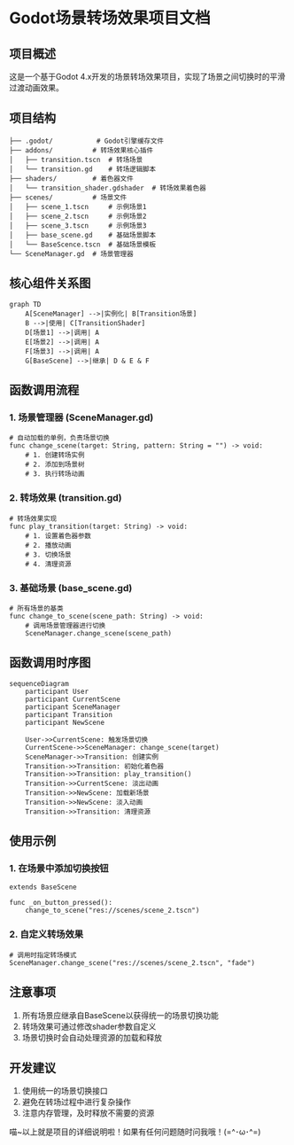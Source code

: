 # Godot场景转场效果项目文档

## 项目概述
这是一个基于Godot 4.x开发的场景转场效果项目，实现了场景之间切换时的平滑过渡动画效果。

## 项目结构
```
├── .godot/           # Godot引擎缓存文件
├── addons/          # 转场效果核心插件
│   ├── transition.tscn  # 转场场景
│   └── transition.gd    # 转场逻辑脚本
├── shaders/         # 着色器文件
│   └── transition_shader.gdshader  # 转场效果着色器
├── scenes/          # 场景文件
│   ├── scene_1.tscn     # 示例场景1
│   ├── scene_2.tscn     # 示例场景2
│   ├── scene_3.tscn     # 示例场景3
│   ├── base_scene.gd    # 基础场景脚本
│   └── BaseScence.tscn  # 基础场景模板
└── SceneManager.gd  # 场景管理器
```

## 核心组件关系图
```mermaid
graph TD
    A[SceneManager] -->|实例化| B[Transition场景]
    B -->|使用| C[TransitionShader]
    D[场景1] -->|调用| A
    E[场景2] -->|调用| A
    F[场景3] -->|调用| A
    G[BaseScene] -->|继承| D & E & F
```

## 函数调用流程

### 1. 场景管理器 (SceneManager.gd)
```gdscript
# 自动加载的单例，负责场景切换
func change_scene(target: String, pattern: String = "") -> void:
    # 1. 创建转场实例
    # 2. 添加到场景树
    # 3. 执行转场动画
```

### 2. 转场效果 (transition.gd)
```gdscript
# 转场效果实现
func play_transition(target: String) -> void:
    # 1. 设置着色器参数
    # 2. 播放动画
    # 3. 切换场景
    # 4. 清理资源
```

### 3. 基础场景 (base_scene.gd)
```gdscript
# 所有场景的基类
func change_to_scene(scene_path: String) -> void:
    # 调用场景管理器进行切换
    SceneManager.change_scene(scene_path)
```

## 函数调用时序图
```mermaid
sequenceDiagram
    participant User
    participant CurrentScene
    participant SceneManager
    participant Transition
    participant NewScene

    User->>CurrentScene: 触发场景切换
    CurrentScene->>SceneManager: change_scene(target)
    SceneManager->>Transition: 创建实例
    Transition->>Transition: 初始化着色器
    Transition->>Transition: play_transition()
    Transition->>CurrentScene: 淡出动画
    Transition->>NewScene: 加载新场景
    Transition->>NewScene: 淡入动画
    Transition->>Transition: 清理资源
```

## 使用示例

### 1. 在场景中添加切换按钮
```gdscript
extends BaseScene

func _on_button_pressed():
    change_to_scene("res://scenes/scene_2.tscn")
```

### 2. 自定义转场效果
```gdscript
# 调用时指定转场模式
SceneManager.change_scene("res://scenes/scene_2.tscn", "fade")
```

## 注意事项
1. 所有场景应继承自BaseScene以获得统一的场景切换功能
2. 转场效果可通过修改shader参数自定义
3. 场景切换时会自动处理资源的加载和释放

## 开发建议
1. 使用统一的场景切换接口
2. 避免在转场过程中进行复杂操作
3. 注意内存管理，及时释放不需要的资源

喵~以上就是项目的详细说明啦！如果有任何问题随时问我哦！(=^･ω･^=) 